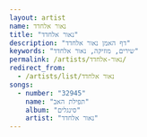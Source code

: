 ```yaml
---
layout: artist
name: נאור אלחדד
title: "נאור אלחדד"
description: "דף האמן נאור אלחדד"
keywords: "שירים, מוזיקה, נאור אלחדד"
permalink: /artists/נאור-אלחדד/
redirect_from:
  - /artists/list/נאור אלחדד
songs:
  - number: "32945"
    name: "תפילת האב"
    album: "סינגלים"
    artist: "נאור אלחדד"
---
```


